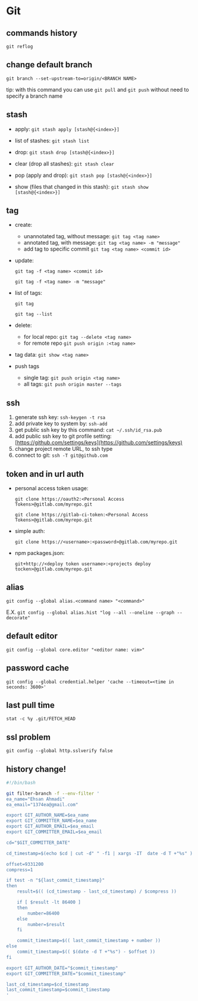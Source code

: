 # Git

## commands history

`git reflog`

## change default branch

`git branch --set-upstream-to=origin/<BRANCH NAME>`

tip: with this command you can use `git pull` and `git push` without need to specify a branch name

## stash

- apply: `git stash apply [stash@{<index>}]`

- list of stashes: `git stash list`

- drop: `git stash drop [stash@{<index>}]`

- clear (drop all stashes): `git stash clear`

- pop (apply and drop): `git stash pop [stash@{<index>}]`

- show (files that changed in this stash): `git stash show [stash@{<index>}]`

## tag

- create:
  - unannotated tag, without message: `git tag <tag name>`
  - annotated tag, with message: `git tag <tag name> -m "message"`
  - add tag to specific commit `git tag <tag name> <commit id>`

- update:

  `git tag -f <tag name> <commit id>`

  `git tag -f <tag name> -m "message"`

- list of tags:

  `git tag`

  `git tag --list`

- delete:
  - for local repo: `git tag --delete <tag name>`
  - for remote repo `git push origin :<tag name>`

- tag data: `git show <tag name>`

- push tags
  - single tag: `git push origin <tag name>`
  - all tags: `git push origin master --tags`

## ssh

1. generate ssh key: `ssh-keygen -t rsa`
2. add private key to system by: `ssh-add`
3. get public ssh key by this command: `cat ~/.ssh/id_rsa.pub`
4. add public ssh key to git profile setting: [https://github.com/settings/keys](https://github.com/settings/keys)
5. change project remote URL, to ssh type
6. connect to git: `ssh -T git@github.com`

## token and in url auth

- personal access token usage:

  `git clone https://oauth2:<Personal Access Tokens>@gitlab.com/myrepo.git`

  `git clone https://gitlab-ci-token:<Personal Access Tokens>@gitlab.com/myrepo.git`

- simple auth:

  `git clone https://<username>:<password>@gitlab.com/myrepo.git`

- npm packages.json:

  `git+http://<deploy token username>:<projects deploy tocken>@gitlab.com/myrepo.git`

## alias
`git config --global alias.<command name> "<command>"`

E.X. `git config --global alias.hist "log --all --oneline --graph --decorate"`

## default editor

`git config --global core.editor "<editor name: vim>"`

## password cache

`git config --global credential.helper 'cache --timeout=<time in seconds: 3600>'`

## last pull time

`stat -c %y .git/FETCH_HEAD`

## ssl problem

`git config --global http.sslverify false`

## history change!

```bash
#!/bin/bash

git filter-branch -f --env-filter '
ea_name="Ehsan Ahmadi"
ea_email="1374ea@gmail.com"

export GIT_AUTHOR_NAME=$ea_name
export GIT_COMMITTER_NAME=$ea_name
export GIT_AUTHOR_EMAIL=$ea_email
export GIT_COMMITTER_EMAIL=$ea_email

cd="$GIT_COMMITTER_DATE"

cd_timestamp=$(echo $cd | cut -d" " -f1 | xargs -IT  date -d T +"%s" )

offset=9331200
compress=1

if test -n "${last_commit_timestamp}"
then
	result=$(( (cd_timestamp - last_cd_timestamp) / $compress ))

	if [ $result -lt 86400 ]
	then
		number=86400
	else
		number=$result
	fi

	commit_timestamp=$(( last_commit_timestamp + number ))
else
	commit_timestamp=$(( $(date -d T +"%s") - $offset ))
fi

export GIT_AUTHOR_DATE="$commit_timestamp"
export GIT_COMMITTER_DATE="$commit_timestamp"

last_cd_timestamp=$cd_timestamp
last_commit_timestamp=$commit_timestamp
'
```
